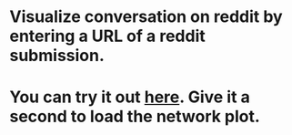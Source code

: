 # Visualize conversation on reddit by entering a URL of a reddit submission.
# You can try it out [here](https://vsoni1.pythonanywhere.com/). Give it a second to load the network plot. 
